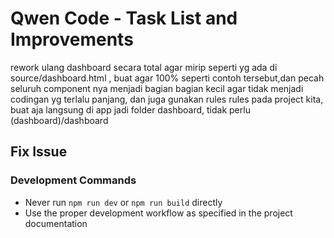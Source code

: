 # Qwen Code - Task List and Improvements
rework ulang dashboard secara total agar mirip seperti yg ada di source/dashboard.html , buat agar 100% seperti contoh tersebut,dan pecah seluruh component nya menjadi bagian bagian kecil agar tidak menjadi codingan yg terlalu panjang, dan juga gunakan rules rules pada project kita, buat aja langsung di app jadi folder dashboard, tidak perlu (dashboard)/dashboard

## Fix Issue

### Development Commands
- Never run `npm run dev` or `npm run build` directly
- Use the proper development workflow as specified in the project documentation